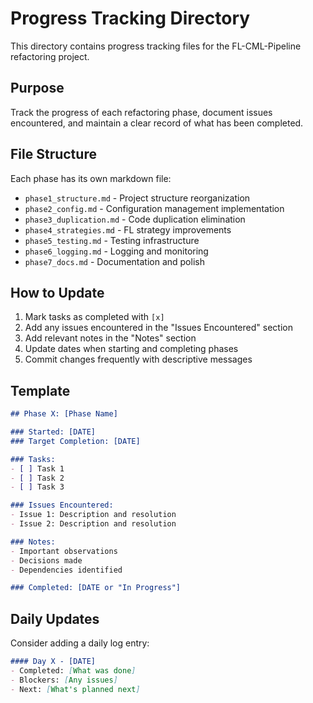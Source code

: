 # Progress Tracking Directory

This directory contains progress tracking files for the FL-CML-Pipeline refactoring project.

## Purpose

Track the progress of each refactoring phase, document issues encountered, and maintain a clear record of what has been completed.

## File Structure

Each phase has its own markdown file:
- `phase1_structure.md` - Project structure reorganization
- `phase2_config.md` - Configuration management implementation
- `phase3_duplication.md` - Code duplication elimination
- `phase4_strategies.md` - FL strategy improvements
- `phase5_testing.md` - Testing infrastructure
- `phase6_logging.md` - Logging and monitoring
- `phase7_docs.md` - Documentation and polish

## How to Update

1. Mark tasks as completed with `[x]`
2. Add any issues encountered in the "Issues Encountered" section
3. Add relevant notes in the "Notes" section
4. Update dates when starting and completing phases
5. Commit changes frequently with descriptive messages

## Template

```markdown
## Phase X: [Phase Name]

### Started: [DATE]
### Target Completion: [DATE]

### Tasks:
- [ ] Task 1
- [ ] Task 2
- [ ] Task 3

### Issues Encountered:
- Issue 1: Description and resolution
- Issue 2: Description and resolution

### Notes:
- Important observations
- Decisions made
- Dependencies identified

### Completed: [DATE or "In Progress"]
```

## Daily Updates

Consider adding a daily log entry:
```markdown
#### Day X - [DATE]
- Completed: [What was done]
- Blockers: [Any issues]
- Next: [What's planned next]
``` 